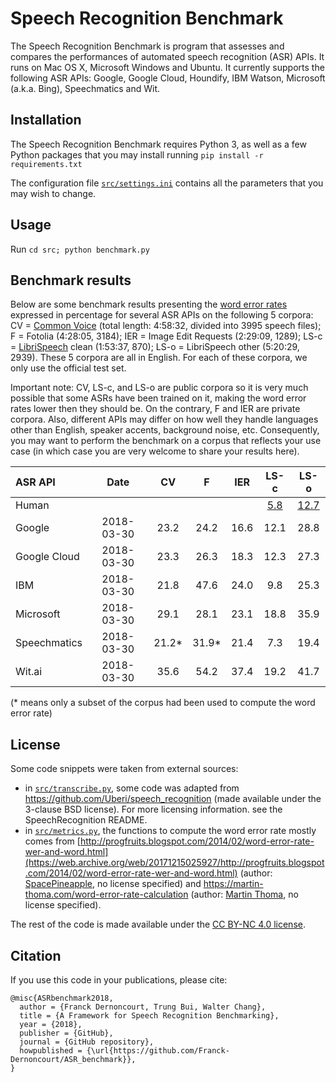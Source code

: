 

# Speech Recognition Benchmark

The Speech Recognition Benchmark is program that assesses and compares the performances of automated speech recognition (ASR) APIs. It runs on Mac OS X, Microsoft Windows and Ubuntu. It currently supports the following ASR APIs: Google, Google Cloud, Houndify, IBM Watson, Microsoft (a.k.a. Bing), Speechmatics and Wit.

## Installation

The Speech Recognition Benchmark requires Python 3, as well as a few Python packages that you may install running `pip install -r requirements.txt`

The configuration file [`src/settings.ini`](src/settings.ini) contains all the parameters that you may wish to change. 

## Usage

Run `cd src; python benchmark.py`

## Benchmark results

Below are some benchmark results presenting the [word error rates](https://en.wikipedia.org/wiki/Word_error_rate) expressed in percentage for several ASR APIs on the following 5 corpora: CV = [Common Voice](https://voice.mozilla.org) (total length: 4:58:32, divided into 3995 speech files); F = Fotolia (4:28:05, 3184); IER = Image Edit Requests (2:29:09, 1289); LS-c = [LibriSpeech](http://www.openslr.org/12) clean (1:53:37, 870); LS-o = LibriSpeech other (5:20:29, 2939). These 5 corpora are all in English. For each of these corpora, we only use the official test set.

Important note: CV, LS-c, and LS-o are public corpora so it is very much possible that some ASRs have been trained on it, making the word error rates lower then they should be. On the contrary, F and IER are private corpora. Also, different APIs may differ on how well they handle languages other than English, speaker accents, background noise, etc. Consequently, you may want to perform the benchmark on a corpus that reflects your use case (in which case you are very welcome to share your results here).


| ASR API      | Date |CV | F | IER | LS-c | LS-o |
| :---         | :---: | :---: | :---: | :---: | :---: | :---: | 
| Human        |  |  | | | [5.8](https://arxiv.org/pdf/1512.02595v1.pdf#page=18) | [12.7](https://arxiv.org/pdf/1512.02595v1.pdf#page=18)
| Google       | 2018-03-30 | 23.2 | 24.2| 16.6| 12.1| 28.8
| Google Cloud | 2018-03-30 | 23.3 | 26.3| 18.3| 12.3| 27.3
| IBM          | 2018-03-30 | 21.8 | 47.6| 24.0|  9.8| 25.3     
| Microsoft    | 2018-03-30 | 29.1 | 28.1| 23.1| 18.8| 35.9
| Speechmatics | 2018-03-30 | 21.2*| 31.9*| 21.4|  7.3| 19.4
| Wit.ai       | 2018-03-30 | 35.6 | 54.2| 37.4| 19.2| 41.7

(* means only a subset of the corpus had been used to compute the word error rate)

## License

Some code snippets were taken from external sources:
- in [`src/transcribe.py`](src/transcribe.py), some code was adapted from https://github.com/Uberi/speech_recognition (made available under the 3-clause BSD license). For more licensing information. see the SpeechRecognition README.
- in [`src/metrics.py`](src/metrics.py), the functions to compute the word error rate mostly comes from [http://progfruits.blogspot.com/2014/02/word-error-rate-wer-and-word.html](https://web.archive.org/web/20171215025927/http://progfruits.blogspot.com/2014/02/word-error-rate-wer-and-word.html) (author: [SpacePineapple](https://web.archive.org/web/20180401185957/https://www.blogger.com/profile/12691129381793481173), no license specified) and https://martin-thoma.com/word-error-rate-calculation (author: [Martin Thoma](https://github.com/MartinThoma), no license specified).

The rest of the code is made available under the [CC BY-NC 4.0 license](https://creativecommons.org/licenses/by-nc/4.0/).

## Citation

If you use this code in your publications, please cite:

```
@misc{ASRbenchmark2018,
  author = {Franck Dernoncourt, Trung Bui, Walter Chang},
  title = {A Framework for Speech Recognition Benchmarking},
  year = {2018},
  publisher = {GitHub},
  journal = {GitHub repository},
  howpublished = {\url{https://github.com/Franck-Dernoncourt/ASR_benchmark}},
}
```
